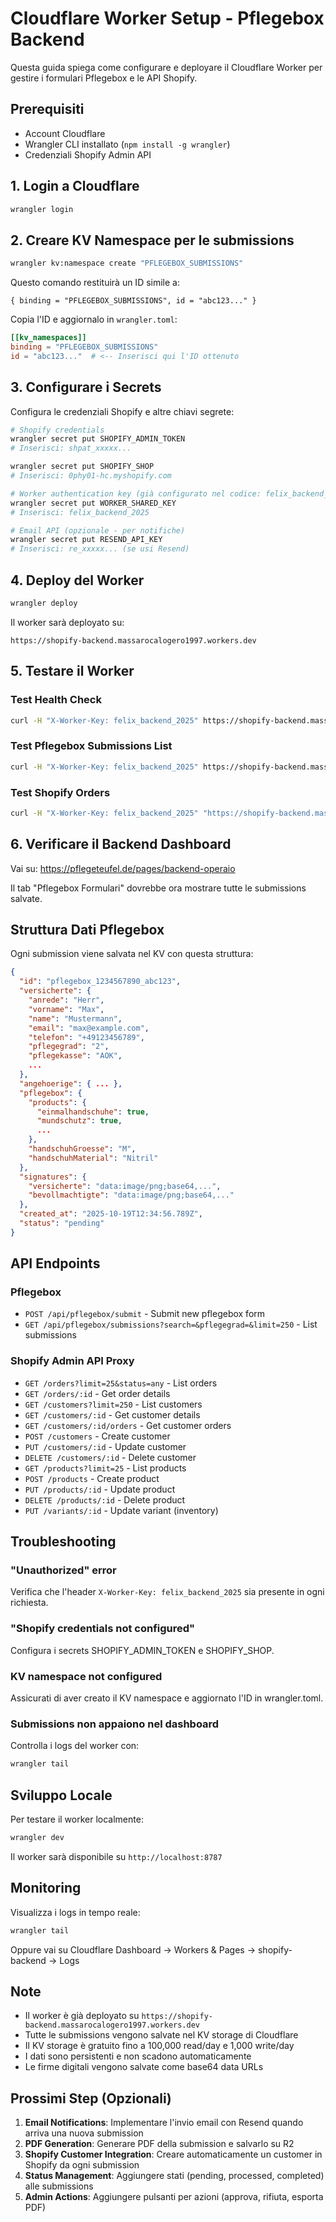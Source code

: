 # Cloudflare Worker Setup - Pflegebox Backend

Questa guida spiega come configurare e deployare il Cloudflare Worker per gestire i formulari Pflegebox e le API Shopify.

## Prerequisiti

- Account Cloudflare
- Wrangler CLI installato (`npm install -g wrangler`)
- Credenziali Shopify Admin API

## 1. Login a Cloudflare

```bash
wrangler login
```

## 2. Creare KV Namespace per le submissions

```bash
wrangler kv:namespace create "PFLEGEBOX_SUBMISSIONS"
```

Questo comando restituirà un ID simile a:
```
{ binding = "PFLEGEBOX_SUBMISSIONS", id = "abc123..." }
```

Copia l'ID e aggiornalo in `wrangler.toml`:

```toml
[[kv_namespaces]]
binding = "PFLEGEBOX_SUBMISSIONS"
id = "abc123..."  # <-- Inserisci qui l'ID ottenuto
```

## 3. Configurare i Secrets

Configura le credenziali Shopify e altre chiavi segrete:

```bash
# Shopify credentials
wrangler secret put SHOPIFY_ADMIN_TOKEN
# Inserisci: shpat_xxxxx...

wrangler secret put SHOPIFY_SHOP
# Inserisci: 0phy01-hc.myshopify.com

# Worker authentication key (già configurato nel codice: felix_backend_2025)
wrangler secret put WORKER_SHARED_KEY
# Inserisci: felix_backend_2025

# Email API (opzionale - per notifiche)
wrangler secret put RESEND_API_KEY
# Inserisci: re_xxxxx... (se usi Resend)
```

## 4. Deploy del Worker

```bash
wrangler deploy
```

Il worker sarà deployato su:
```
https://shopify-backend.massarocalogero1997.workers.dev
```

## 5. Testare il Worker

### Test Health Check
```bash
curl -H "X-Worker-Key: felix_backend_2025" https://shopify-backend.massarocalogero1997.workers.dev/health
```

### Test Pflegebox Submissions List
```bash
curl -H "X-Worker-Key: felix_backend_2025" https://shopify-backend.massarocalogero1997.workers.dev/api/pflegebox/submissions
```

### Test Shopify Orders
```bash
curl -H "X-Worker-Key: felix_backend_2025" "https://shopify-backend.massarocalogero1997.workers.dev/orders?limit=5"
```

## 6. Verificare il Backend Dashboard

Vai su: https://pflegeteufel.de/pages/backend-operaio

Il tab "Pflegebox Formulari" dovrebbe ora mostrare tutte le submissions salvate.

## Struttura Dati Pflegebox

Ogni submission viene salvata nel KV con questa struttura:

```json
{
  "id": "pflegebox_1234567890_abc123",
  "versicherte": {
    "anrede": "Herr",
    "vorname": "Max",
    "name": "Mustermann",
    "email": "max@example.com",
    "telefon": "+49123456789",
    "pflegegrad": "2",
    "pflegekasse": "AOK",
    ...
  },
  "angehoerige": { ... },
  "pflegebox": {
    "products": {
      "einmalhandschuhe": true,
      "mundschutz": true,
      ...
    },
    "handschuhGroesse": "M",
    "handschuhMaterial": "Nitril"
  },
  "signatures": {
    "versicherte": "data:image/png;base64,...",
    "bevollmachtigte": "data:image/png;base64,..."
  },
  "created_at": "2025-10-19T12:34:56.789Z",
  "status": "pending"
}
```

## API Endpoints

### Pflegebox

- `POST /api/pflegebox/submit` - Submit new pflegebox form
- `GET /api/pflegebox/submissions?search=&pflegegrad=&limit=250` - List submissions

### Shopify Admin API Proxy

- `GET /orders?limit=25&status=any` - List orders
- `GET /orders/:id` - Get order details
- `GET /customers?limit=250` - List customers
- `GET /customers/:id` - Get customer details
- `GET /customers/:id/orders` - Get customer orders
- `POST /customers` - Create customer
- `PUT /customers/:id` - Update customer
- `DELETE /customers/:id` - Delete customer
- `GET /products?limit=25` - List products
- `POST /products` - Create product
- `PUT /products/:id` - Update product
- `DELETE /products/:id` - Delete product
- `PUT /variants/:id` - Update variant (inventory)

## Troubleshooting

### "Unauthorized" error
Verifica che l'header `X-Worker-Key: felix_backend_2025` sia presente in ogni richiesta.

### "Shopify credentials not configured"
Configura i secrets SHOPIFY_ADMIN_TOKEN e SHOPIFY_SHOP.

### KV namespace not configured
Assicurati di aver creato il KV namespace e aggiornato l'ID in wrangler.toml.

### Submissions non appaiono nel dashboard
Controlla i logs del worker con:
```bash
wrangler tail
```

## Sviluppo Locale

Per testare il worker localmente:

```bash
wrangler dev
```

Il worker sarà disponibile su `http://localhost:8787`

## Monitoring

Visualizza i logs in tempo reale:

```bash
wrangler tail
```

Oppure vai su Cloudflare Dashboard → Workers & Pages → shopify-backend → Logs

## Note

- Il worker è già deployato su `https://shopify-backend.massarocalogero1997.workers.dev`
- Tutte le submissions vengono salvate nel KV storage di Cloudflare
- Il KV storage è gratuito fino a 100,000 read/day e 1,000 write/day
- I dati sono persistenti e non scadono automaticamente
- Le firme digitali vengono salvate come base64 data URLs

## Prossimi Step (Opzionali)

1. **Email Notifications**: Implementare l'invio email con Resend quando arriva una nuova submission
2. **PDF Generation**: Generare PDF della submission e salvarlo su R2
3. **Shopify Customer Integration**: Creare automaticamente un customer in Shopify da ogni submission
4. **Status Management**: Aggiungere stati (pending, processed, completed) alle submissions
5. **Admin Actions**: Aggiungere pulsanti per azioni (approva, rifiuta, esporta PDF)
